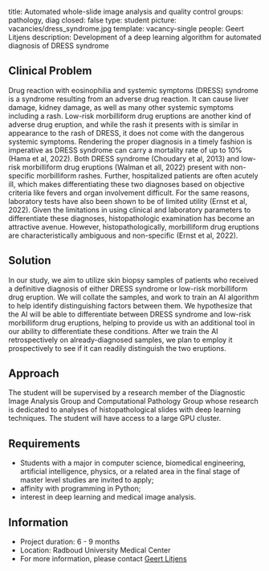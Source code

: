 title: Automated whole-slide image analysis and quality control
groups: pathology, diag
closed: false
type: student
picture: vacancies/dress_syndrome.jpg
template: vacancy-single
people: Geert Litjens
description: Development of a deep learning algorithm for automated diagnosis of DRESS syndrome

## Clinical Problem
Drug reaction with eosinophilia and systemic symptoms (DRESS) syndrome is a syndrome resulting from an adverse drug reaction. It can cause liver damage, kidney damage, as well as many other systemic symptoms including a rash. Low-risk morbilliform drug eruptions are another kind of adverse drug eruption, and while the rash it presents with is similar in appearance to the rash of DRESS, it does not come with the dangerous systemic symptoms.
Rendering the proper diagnosis in a timely fashion is imperative as DRESS syndrome can carry a mortality rate of up to 10% (Hama et al, 2022). Both DRESS syndrome (Choudary et al, 2013) and low-risk morbilliform drug eruptions (Walman et all, 2022) present with non-specific morbilliform rashes. Further, hospitalized patients are often acutely ill, which makes differentiating these two diagnoses based on objective criteria like fevers and organ involvement difficult.
For the same reasons, laboratory tests have also been shown to be of limited utility (Ernst et al, 2022). Given the limitations in using clinical and laboratory parameters to differentiate these diagnoses, histopathologic examination has become an attractive avenue. However, histopathologically, morbilliform drug eruptions are characteristically ambiguous and non-specific (Ernst et al, 2022).

## Solution
In our study, we aim to utilize skin biopsy samples of patients who received a definitive diagnosis of either DRESS syndrome or low-risk morbilliform drug eruption. We will collate the samples, and work to train an AI algorithm to help identify distinguishing factors between them. We hypothesize that the AI will be able to differentiate between DRESS syndrome and low-risk morbilliform drug eruptions, helping to provide us with an additional tool in our ability to differentiate these conditions. After we train the AI retrospectively on already-diagnosed samples, we plan to employ it prospectively to see if it can readily distinguish the two eruptions.

## Approach
The student will be supervised by a research member of the Diagnostic Image Analysis Group and Computational Pathology Group whose research is dedicated to analyses of histopathological slides with deep learning techniques. The student will have access to a large GPU cluster.

## Requirements
-	Students with a major in computer science, biomedical engineering, artificial intelligence, physics, or a related area in the final stage of master level studies are invited to apply; 
-	affinity with programming in Python; 
-	interest in deep learning and medical image analysis.

## Information
-	Project duration: 6 - 9 months
-	Location: Radboud University Medical Center
-	For more information, please contact [Geert Litjens](mailto:geert.litjens@radboudumc.nl) 
